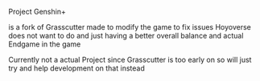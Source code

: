 Project Genshin+

is a fork of Grasscutter made to modify the game to fix issues Hoyoverse does not want to do and just having a better overall balance and actual Endgame in the game


Currently not a actual Project since Grasscutter is too early on so will just try and help development on that instead
